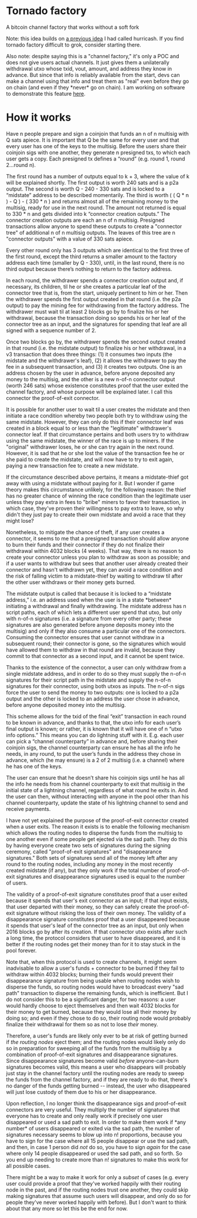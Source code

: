 # Tornado factory
A bitcoin channel factory that works without a soft fork

Note: this idea builds on [a previous idea](https://github.com/supertestnet/hurricash) I had called hurricash. If you find tornado factory difficult to grok, consider starting there.

Also note: despite saying this is a "channel factory," it's only a POC and does not give users actual channels. It just gives them a unilaterally withdrawal utxo whose txid, vout, amount, and address they know in advance. But since that info is reliably available from the start, devs can make a channel using that info and treat them as "real" even before they go on chain (and even if they \*never\* go on chain). I am working on software to demonstrate this feature [here](https://github.com/supertestnet/hedgehog_factory).

# How it works

Have n people prepare and sign a coinjoin that funds an n of n multisig with Q sats apiece. It is important that Q be the same for every user and that every user has one of the keys to the multisig. Before the users share their coinjoin sigs with one another, they generate n presigned txs, to which each user gets a copy. Each presigned tx defines a “round” (e.g. round 1, round 2...round n).

The first round has a number of outputs equal to k + 3, where the value of k will be explained shortly. The first output is worth 240 sats and is a p2a output. The second is worth Q - 240 - 330 sats and is locked to a “midstate” address to be described momentarily. The third is worth ( ( Q * n ) - Q ) - ( 330 * n ) and returns almost all of the remaining money to the multisig, ready for use in the next round. The amount not returned is equal to 330 * n and gets divided into k “connector creation outputs.” The connector creation outputs are each an n of n multisig. Presigned transactions allow anyone to spend these outputs to create a "connector tree" of additional n of n multisig outputs. The leaves of this tree are n "connector outputs" with a value of 330 sats apiece.

Every other round only has 3 outputs which are identical to the first three of the first round, except the third returns a smaller amount to the factory address each time (smaller by Q - 330), until, in the last round, there is no third output because there’s nothing to return to the factory address.

In each round, the withdrawer spends a connector creation output and, if necessary, its children, til he or she creates a particular leaf of the connector tree that is, from the start, uniquely pertinent to him or her. Then the withdrawer spends the first output created in that round (i.e. the p2a output) to pay the mining fee for withdrawing from the factory address. The withdrawer must wait til at least 2 blocks go by to finalize his or her withdrawal, because the transaction doing so spends his or her leaf of the connector tree as an input, and the signatures for spending that leaf are all signed with a sequence number of 2.

Once two blocks go by, the withdrawer spends the second output created in that round (i.e. the midstate output) to finalize his or her withdrawal, in a v3 transaction that does three things: (1) it consumes two inputs (the midstate and the withdrawer's leaf), (2) it allows the withdrawer to pay the fee in a subsequent transaction, and (3) it creates two outputs. One is an address chosen by the user in advance, before anyone deposited any money to the multisig, and the other is a new n-of-n connector output (worth 246 sats) whose existence constitutes proof that the user exited the channel factory, and whose purpose will be explained later. I call this connector the proof-of-exit connector.

It is possible for another user to wait til a user creates the midstate and then initiate a race condition whereby two people both try to withdraw using the same midstate. However, they can only do this if their connector leaf was created in a block equal to or less than the "legitimate" withdrawer's connector leaf. If that circumstance pertains and both users try to withdraw using the same midstate, the winner of the race is up to miners. If the "original" withdrawer loses, he or she can try again in the next round. However, it is sad that he or she lost the value of the transaction fee he or she paid to create the midstate, and will now have to try to exit again, paying a new transaction fee to create a new midstate.

If the circumstance described above pertains, it means a midstate-thief got away with using a midstate without paying for it. But I wonder if game theory makes this circumstance unlikely, for the following reason: the thief has no greater chance of winning the race condition than the legitimate user unless they pay extra in fees to "bribe" miners to favor their transaction, in which case, they've proven their willingness to pay extra to leave, so why didn't they just pay to create their own midstate and avoid a race that they might lose?

Nonetheless, to mitigate the chance of theft, if any user creates a connector, it seems to me that a presigned transaction should allow anyone to burn their funds and their connector if they do not finalize their withdrawal within 4032 blocks (4 weeks). That way, there is no reason to create your connector unless you plan to withdraw as soon as possible; and if a user wants to withdraw but sees that another user already created their connector and hasn't withdrawn yet, they can avoid a race condition and the risk of falling victim to a midstate-thief by waiting to withdraw til after the other user withdraws or their money gets burned.

The midstate output is called that because it is locked to a “midstate address,” i.e. an address used when the user is in a state \*between\* initiating a withdrawal and finally withdrawing. The midstate address has n script paths, each of which lets a different user spend that utxo, but only with n-of-n signatures (i.e. a signature from every other party; these signatures are also generated before anyone deposits money into the multisig) and only if they also consume a particular one of the connectors. Consuming the connector ensures that user cannot withdraw in a subsequent round; their connector is gone, so the signatures which would have allowed them to withdraw in that round are invalid, because they commit to that connector as a second input, and it cannot be spent twice.

Thanks to the existence of the connector, a user can only withdraw from a single midstate address, and in order to do so they must supply the n-of-n signatures for their script path in the midstate and supply the n-of-n signatures for their connector, using both utxos as inputs. The n-of-n sigs force the user to send the money to two outputs: one is locked to a p2a output and the other is locked to an address the user chose in advance, before anyone deposited money into the multisig.

This scheme allows for the txid of the final “exit” transaction in each round to be known in advance, and thanks to that, the utxo info for each user’s final output is known; or rather, it is known that it will have one of n “utxo info options.” This means you can do lightning stuff with it. E.g. each user can pick a “channel counterparty” in advance and, before sharing their coinjoin sigs, the channel counterparty can ensure he has all the info he needs, in any round, to put the user’s funds in the address they chose in advance, which (he may ensure) is a 2 of 2 multisig (i.e. a channel) where he has one of the keys.

The user can ensure that he doesn’t share his coinjoin sigs until he has all the info he needs from his channel counterparty to exit that multisig in the initial state of a lightning channel, regardless of what round he exits in. And the user can then, without interacting with anyone in the pool other than his channel counterparty, update the state of his lightning channel to send and receive payments.

I have not yet explained the purpose of the proof-of-exit connector created when a user exits. The reason it exists is to enable the following mechanism which allows the routing nodes to disperse the funds from the multisig to one another even if some people get ejected via the sad path. They do this by having everyone create two sets of signatures during the signing ceremony, called "proof-of-exit signatures" and "disappearance signatures." Both sets of signatures send all of the money left after any round to the routing nodes, including any money in the most recently created midstate (if any), but they only work if the total number of proof-of-exit signatures and disappearance signatures used is equal to the number of users.

The validity of a proof-of-exit signature constitutes proof that a user exited because it spends that user's exit connector as an input; if that input exists, that user departed with their money, so they can safely create the proof-of-exit signature without risking the loss of their own money. The validity of a disappearance signature constitutes proof that a user disappeared because it spends that user's leaf of the connector tree as an input, but only when 2016 blocks go by after its creation. If that connector utxo exists after such a long time, the protocol considers that user to have disappeared, and it is better if the routing nodes get their money than for it to stay stuck in the pool forever.

Note that, when this protocol is used to create channels, it might seem inadvisable to allow a user's funds + connector to be burned if they fail to withdraw within 4032 blocks; burning their funds would prevent their disappearance signature from being usable when routing nodes wish to disperse the funds, so routing nodes would have to broadcast every "sad path" transaction to disperse the remaining funds, which is inefficient. But I do not consider this to be a significant danger, for two reasons: a user would hardly choose to eject themselves and then wait 4032 blocks for their money to get burned, because they would lose all their money by doing so; and even if they chose to do so, their routing node would probably finalize their withdrawal for them so as not to lose *their* money.

Therefore, a user's funds are likely only ever to be at risk of getting burned if *the routing nodes* eject them; and the routing nodes would likely only do so in preparation for sweeping all of the funds from the multisig by a combination of proof-of-exit signatures and disappearance signatures. Since disappearance signatures become valid *before* anyone-can-burn signatures becomes valid, this means a user who disappears will probably just stay in the channel factory until the routing nodes are ready to sweep the funds from the channel factory, and if they are ready to do that, there's no danger of the funds getting burned -- instead, the user who disappeared will just lose custody of them due to his or her disappearance.

Upon reflection, I no longer think the disappearance sigs and proof-of-exit connectors are very useful. They multiply the number of signatures that everyone has to create and only really work if precisely one user disappeared or used a sad path to exit. In order to make them work if \*any number\* of users disappeared or exited via the sad path, the number of signatures necessary seems to blow up into n! proportions, because you have to sign for the case where all 15 people disappear or use the sad path, and then, in case 1 person did *not* do so, you have to sign *again* for the case where only 14 people disappeared or used the sad path, and so forth. So you end up needing to create more than n! signatures to make this work for all possible cases.

There might be a way to make it work for only a *subset* of cases (e.g. every user could provide a proof that they've worked happily with their routing node in the past, and if the routing nodes trust one another, they could skip making signatures that assume such users will disappear, and only do so for people they've never worked happily with before). But I don't want to think about that any more so let this be the end for now.
